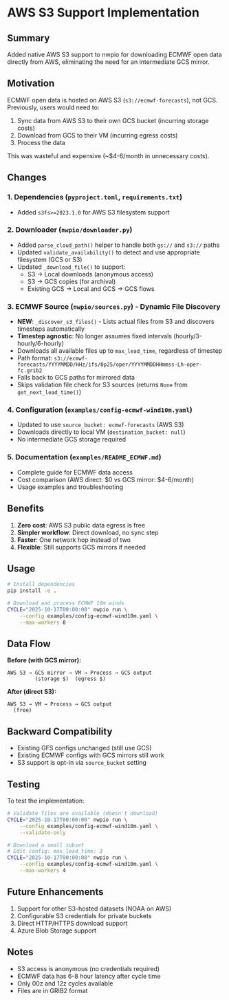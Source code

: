 # AWS S3 Support Implementation

## Summary

Added native AWS S3 support to nwpio for downloading ECMWF open data directly from AWS, eliminating the need for an intermediate GCS mirror.

## Motivation

ECMWF open data is hosted on AWS S3 (`s3://ecmwf-forecasts`), not GCS. Previously, users would need to:
1. Sync data from AWS S3 to their own GCS bucket (incurring storage costs)
2. Download from GCS to their VM (incurring egress costs)
3. Process the data

This was wasteful and expensive (~$4-6/month in unnecessary costs).

## Changes

### 1. Dependencies (`pyproject.toml`, `requirements.txt`)
- Added `s3fs>=2023.1.0` for AWS S3 filesystem support

### 2. Downloader (`nwpio/downloader.py`)
- Added `parse_cloud_path()` helper to handle both `gs://` and `s3://` paths
- Updated `validate_availability()` to detect and use appropriate filesystem (GCS or S3)
- Updated `_download_file()` to support:
  - S3 → Local downloads (anonymous access)
  - S3 → GCS copies (for archival)
  - Existing GCS → Local and GCS → GCS flows

### 3. ECMWF Source (`nwpio/sources.py`) - **Dynamic File Discovery**
- **NEW**: `_discover_s3_files()` - Lists actual files from S3 and discovers timesteps automatically
- **Timestep agnostic**: No longer assumes fixed intervals (hourly/3-hourly/6-hourly)
- Downloads all available files up to `max_lead_time`, regardless of timestep
- Path format: `s3://ecmwf-forecasts/YYYYMMDD/HHz/ifs/0p25/oper/YYYYMMDDHHmmss-Lh-oper-fc.grib2`
- Falls back to GCS paths for mirrored data
- Skips validation file check for S3 sources (returns `None` from `get_next_lead_time()`)

### 4. Configuration (`examples/config-ecmwf-wind10m.yaml`)
- Updated to use `source_bucket: ecmwf-forecasts` (AWS S3)
- Downloads directly to local VM (`destination_bucket: null`)
- No intermediate GCS storage required

### 5. Documentation (`examples/README_ECMWF.md`)
- Complete guide for ECMWF data access
- Cost comparison (AWS direct: $0 vs GCS mirror: $4-6/month)
- Usage examples and troubleshooting

## Benefits

1. **Zero cost**: AWS S3 public data egress is free
2. **Simpler workflow**: Direct download, no sync step
3. **Faster**: One network hop instead of two
4. **Flexible**: Still supports GCS mirrors if needed

## Usage

```bash
# Install dependencies
pip install -e .

# Download and process ECMWF 10m winds
CYCLE="2025-10-17T00:00:00" nwpio run \
    --config examples/config-ecmwf-wind10m.yaml \
    --max-workers 8
```

## Data Flow

**Before (with GCS mirror):**
```
AWS S3 → GCS mirror → VM → Process → GCS output
         (storage $)  (egress $)
```

**After (direct S3):**
```
AWS S3 → VM → Process → GCS output
  (free)
```

## Backward Compatibility

- Existing GFS configs unchanged (still use GCS)
- Existing ECMWF configs with GCS mirrors still work
- S3 support is opt-in via `source_bucket` setting

## Testing

To test the implementation:

```bash
# Validate files are available (doesn't download)
CYCLE="2025-10-17T00:00:00" nwpio run \
    --config examples/config-ecmwf-wind10m.yaml \
    --validate-only

# Download a small subset
# Edit config: max_lead_time: 3
CYCLE="2025-10-17T00:00:00" nwpio run \
    --config examples/config-ecmwf-wind10m.yaml \
    --max-workers 4
```

## Future Enhancements

1. Support for other S3-hosted datasets (NOAA on AWS)
2. Configurable S3 credentials for private buckets
3. Direct HTTP/HTTPS download support
4. Azure Blob Storage support

## Notes

- S3 access is anonymous (no credentials required)
- ECMWF data has 6-8 hour latency after cycle time
- Only 00z and 12z cycles available
- Files are in GRIB2 format
